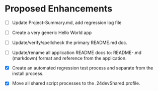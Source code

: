 # Proposed Enhancements
* [ ] Update Project-Summary.md, add regression log file
* [ ] Create a very generic Hello World app
* [ ] Update/verify/spellcheck the primary README.md doc.
* [ ] Update/rename all application README docs to: README-<appName>.md (markdown) format and reference from the application.
* [x] Create an automated regression test process and separate from the install process. 
* [x] Move all shared script processes to the .24devShared.profile.

